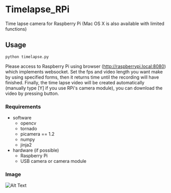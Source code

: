 Timelapse_RPi
=============

Time lapse camera for Raspberry Pi
(Mac OS X is also available with limited functions)


## Usage
`
python timelapse.py
`

Please access to Raspberry Pi using browser (http://raspberrypi.local:8080) which implements websocket.
Set the fps and video length you want make by using specified forms, then it returns time until the recording will have finished.
Finally, the time lapse video will be created automatically (manually type [Y] if you use RPi's camera module), you can download the video by pressing button.

### Requirements
- software
  * opencv
  * tornado
  * picamera == 1.2
  * numpy
  * jinja2
- hardware (if possible)
  * Raspberry Pi
  * USB camera or camera module

### Image
![Alt Text](https://github.com/ami-GS/Timelapse_RPi/image/P1000764.JPG)